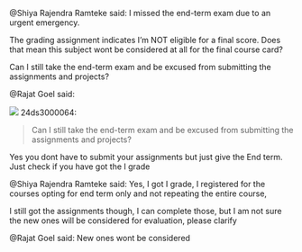 @Shiya Rajendra Ramteke said: I missed the end\-term exam due to an urgent emergency.


The grading assignment indicates I’m NOT eligible for a final score. Does that mean this subject wont be considered at all for the final course card?


Can I still take the end\-term exam and be excused from submitting the assignments and projects?


@Rajat Goel said: 


![](https://dub1.discourse-cdn.com/flex013/user_avatar/discourse.onlinedegree.iitm.ac.in/24ds3000064/48/111221_2.png) 24ds3000064:

> Can I still take the end\-term exam and be excused from submitting the assignments and projects?



Yes you dont have to submit your assignments but just give the End term. Just check if you have got the I grade


@Shiya Rajendra Ramteke said: Yes, I got I grade, I registered for the courses opting for end term only and not repeating the entire course,


I still got the assignments though, I can complete those, but I am not sure the new ones will be considered for evaluation, please clarify


@Rajat Goel said: New ones wont be considered

